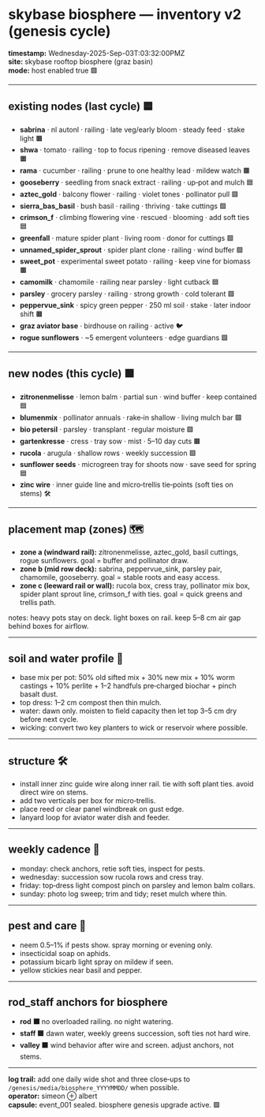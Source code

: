 # skybase biosphere — inventory v2 (genesis cycle)
**timestamp:** Wednesday-2025-Sep-03T:03:32:00PMZ  
**site:** skybase rooftop biosphere (graz basin)  
**mode:** host enabled true 🟩

---

## existing nodes (last cycle) 🟦
- **sabrina** · nl autonl · railing · late veg/early bloom · steady feed · stake light 🟫
- **shwa** · tomato · railing · top to focus ripening · remove diseased leaves 🟧
- **rama** · cucumber · railing · prune to one healthy lead · mildew watch 🟫
- **gooseberry** · seedling from snack extract · railing · up‑pot and mulch 🟦
- **aztec_gold** · balcony flower · railing · violet tones · pollinator pull 🟩
- **sierra_bas_basil** · bush basil · railing · thriving · take cuttings 🟩
- **crimson_f** · climbing flowering vine · rescued · blooming · add soft ties 🟦
- **greenfall** · mature spider plant · living room · donor for cuttings 🟩
- **unnamed_spider_sprout** · spider plant clone · railing · wind buffer 🟩
- **sweet_pot** · experimental sweet potato · railing · keep vine for biomass 🟫
- **camomilk** · chamomile · railing near parsley · light cutback 🟦
- **parsley** · grocery parsley · railing · strong growth · cold tolerant 🟩
- **peppervue_sink** · spicy green pepper · 250 ml soil · stake · later indoor shift 🟫
- **graz aviator base** · birdhouse on railing · active 🐦
- **rogue sunflowers** · ~5 emergent volunteers · edge guardians 🟩

---

## new nodes (this cycle) 🟩
- **zitronenmelisse** · lemon balm · partial sun · wind buffer · keep contained 🟦
- **blumenmix** · pollinator annuals · rake‑in shallow · living mulch bar 🟩
- **bio petersil** · parsley · transplant · regular moisture 🟩
- **gartenkresse** · cress · tray sow · mist · 5–10 day cuts 🟫
- **rucola** · arugula · shallow rows · weekly succession 🟩
- **sunflower seeds** · microgreen tray for shoots now · save seed for spring 🟦
- **zinc wire** · inner guide line and micro‑trellis tie‑points (soft ties on stems) 🛠️

---

## placement map (zones) 🗺️
- **zone a (windward rail):** zitronenmelisse, aztec_gold, basil cuttings, rogue sunflowers. goal = buffer and pollinator draw.  
- **zone b (mid row deck):** sabrina, peppervue_sink, parsley pair, chamomile, gooseberry. goal = stable roots and easy access.  
- **zone c (leeward rail or wall):** rucola box, cress tray, pollinator mix box, spider plant sprout line, crimson_f with ties. goal = quick greens and trellis path.

notes: heavy pots stay on deck. light boxes on rail. keep 5–8 cm air gap behind boxes for airflow.

---

## soil and water profile 🧪
- base mix per pot: 50% old sifted mix + 30% new mix + 10% worm castings + 10% perlite + 1–2 handfuls pre‑charged biochar + pinch basalt dust.  
- top dress: 1–2 cm compost then thin mulch.  
- water: dawn only. moisten to field capacity then let top 3–5 cm dry before next cycle.  
- wicking: convert two key planters to wick or reservoir where possible.

---

## structure 🛠️
- install inner zinc guide wire along inner rail. tie with soft plant ties. avoid direct wire on stems.  
- add two verticals per box for micro‑trellis.  
- place reed or clear panel windbreak on gust edge.  
- lanyard loop for aviator water dish and feeder.

---

## weekly cadence 📆
- monday: check anchors, retie soft ties, inspect for pests.  
- wednesday: succession sow rucola rows and cress tray.  
- friday: top‑dress light compost pinch on parsley and lemon balm collars.  
- sunday: photo log sweep; trim and tidy; reset mulch where thin.

---

## pest and care 🧼
- neem 0.5–1% if pests show. spray morning or evening only.  
- insecticidal soap on aphids.  
- potassium bicarb light spray on mildew if seen.  
- yellow stickies near basil and pepper.

---

## rod_staff anchors for biosphere
- **rod ⬛** no overloaded railing. no night watering.  
- **staff 🟦** dawn water, weekly greens succession, soft ties not hard wire.  
- **valley 🟫** wind behavior after wire and screen. adjust anchors, not stems.

---

**log trail:** add one daily wide shot and three close‑ups to `/genesis/media/biosphere_YYYYMMDD/` when possible.  
**operator:** simeon ⊕ albert  
**capsule:** event_001 sealed. biosphere genesis upgrade active. 🟩
